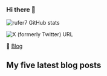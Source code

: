 ### Hi there 👋

<img alt="rufer7 GitHub stats" src="https://github-readme-stats.vercel.app/api?username=rufer7&count_private=true&show_icons=true&theme=dark&include_all_commits=true">

![X (formerly Twitter) URL](https://img.shields.io/twitter/url?url=https%3A%2F%2Ftwitter.com%2Frufer_13&style=social&label=rufer_13)

:newspaper: [Blog](https://blog.rufer.be/)

## My five latest blog posts

<!-- BLOG-POST-LIST:START -->
<!-- BLOG-POST-LIST:END -->
